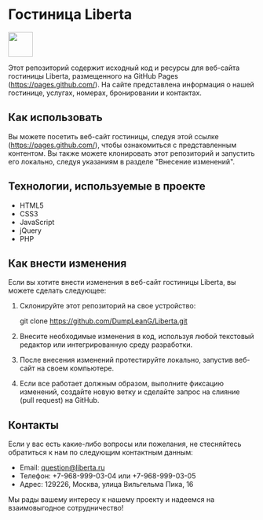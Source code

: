 # Гостиница Liberta


<img src="(https://github.com/DumpLeanG/Liberta/blob/master/assets/images/WLogo.svg)" width="50">

Этот репозиторий содержит исходный код и ресурсы для веб-сайта гостиницы Liberta, размещенного на GitHub Pages (https://pages.github.com/). На сайте представлена информация о нашей гостинице, услугах, номерах, бронировании и контактах.

## Как использовать

Вы можете посетить веб-сайт гостиницы, следуя этой ссылке (https://pages.github.com/), чтобы ознакомиться с представленным контентом. Вы также можете клонировать этот репозиторий и запустить его локально, следуя указаниям в разделе "Внесение изменений".

## Технологии, используемые в проекте

- HTML5
- CSS3
- JavaScript
- jQuery
- PHP

## Как внести изменения

Если вы хотите внести изменения в веб-сайт гостиницы Liberta, вы можете сделать следующее:

1. Склонируйте этот репозиторий на свое устройство:
   
   git clone https://github.com/DumpLeanG/Liberta.git
   

2. Внесите необходимые изменения в код, используя любой текстовый редактор или интегрированную среду разработки.

3. После внесения изменений протестируйте локально, запустив веб-сайт на своем компьютере.

4. Если все работает должным образом, выполните фиксацию изменений, создайте новую ветку и сделайте запрос на слияние (pull request) на GitHub.


## Контакты

Если у вас есть какие-либо вопросы или пожелания, не стесняйтесь обратиться к нам по следующим контактным данным:

- Email: question@liberta.ru
- Телефон: +7-968-999-03-04 или +7-968-999-03-05
- Адрес: 129226, Москва, улица Вильгельма Пика, 16

Мы рады вашему интересу к нашему проекту и надеемся на взаимовыгодное сотрудничество!
